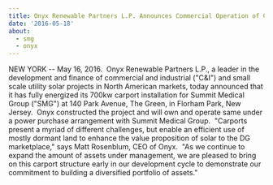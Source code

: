 ```yaml
---
title: Onyx Renewable Partners L.P. Announces Commercial Operation of Carport at Summit Medical Group in New Jersey
date: '2016-05-18'
about:
  - smg
  - onyx
---
```


NEW YORK -- May 16, 2016.  Onyx Renewable Partners L.P., a leader in the development and finance of commercial and industrial ("C&I") and small scale utility solar projects in North American markets, today announced that it has fully energized its 700kw carport installation for Summit Medical Group ("SMG") at 140 Park Avenue, The Green, in Florham Park, New Jersey.  Onyx constructed the project and will own and operate same under a power purchase arrangement with Summit Medical Group.  "Carports present a myriad of different challenges, but enable an efficient use of mostly dormant land to enhance the value proposition of solar to the DG marketplace," says Matt Rosenblum, CEO of Onyx.  "As we continue to expand the amount of assets under management, we are pleased to bring on this carport structure early in our development cycle to demonstrate our commitment to building a diversified portfolio of assets."
